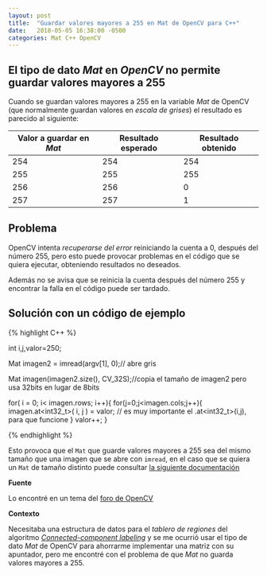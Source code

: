 ```yaml
---
layout: post
title:  "Guardar valores mayores a 255 en Mat de OpenCV para C++"
date:   2018-05-05 16:38:00 -0500
categories: Mat C++ OpenCV
---
```


## El tipo de dato *Mat* en *OpenCV* no permite guardar valores mayores a 255

Cuando se guardan valores mayores a 255 en la variable *Mat* de OpenCV (que normalmente guardan valores en *escala de grises*) el resultado es parecido al siguiente:

Valor a guardar en *Mat* | Resultado esperado | Resultado obtenido
-------------------------| -------------------| ---------------------
254                      | 254                | 254
255                      | 255                | 255
256                      | 256                | 0
257                      | 257                | 1

## Problema

OpenCV intenta *recuperarse del error* reiniciando la cuenta a 0, después del número 255, pero esto puede provocar problemas en el código que se quiera ejecutar, obteniendo resultados no deseados.

Además no se avisa que se reinicia la cuenta después del número 255 y encontrar la falla en el código puede ser tardado.

## Solución con un código de ejemplo

{% highlight C++ %}

int i,j,valor=250;

Mat imagen2 = imread(argv[1], 0);// abre gris

Mat imagen(imagen2.size(), CV_32S);//copia el tamaño de imagen2 pero usa 32bits en lugar de 8bits

for( i = 0; i< imagen.rows; i++){
    for(j=0;j<imagen.cols;j++){
        imagen.at<int32_t>( i, j ) = valor; // es muy importante el .at<int32_t>(i,j), para que funcione
    }
    valor++;
}

{% endhighlight %}

Esto provoca que el `Mat` que guarde valores mayores a 255 sea del mismo tamaño que una imagen que se abre con `imread`, en el caso que se quiera un `Mat` de tamaño distinto puede consultar [la siguiente documentación](https://docs.opencv.org/2.4/modules/core/doc/basic_structures.html#mat)

**Fuente**

Lo encontré en un tema del [foro de OpenCV](http://answers.opencv.org/question/64279/large-integer-in-cvmat/)

**Contexto**

Necesitaba una estructura de datos para el *tablero de regiones* del algoritmo [*Connected-component labeling*](https://en.wikipedia.org/wiki/Connected-component_labeling) y se me ocurrió usar el tipo de dato *Mat* de OpenCV para ahorrarme implementar una matriz con su apuntador, pero me encontré con el problema de que *Mat* no guarda valores mayores a 255.
